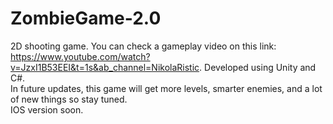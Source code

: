 # ZombieGame-2.0
2D shooting game. You can check a gameplay video on this link:
https://www.youtube.com/watch?v=JzxI1B53EEI&t=1s&ab_channel=NikolaRistic. Developed using Unity and C#. <br />
In future updates, this game will get more levels, smarter enemies, and a lot of new things so stay tuned. <br />
IOS version soon.

